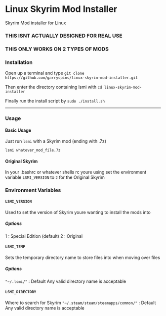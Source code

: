 # Linux Skyrim Mod Installer
Skyrim Mod installer for Linux
### THIS ISNT ACTUALLY DESIGNED FOR REAL USE
### THIS ONLY WORKS ON 2 TYPES OF MODS

### Installation
Open up a terminal and type
`git clone https://github.com/garryspins/linux-skyrim-mod-installer.git`

Then enter the directory containing lsmi with
`cd linux-skyrim-mod-installer`

Finally run the install script by
`sudo ./install.sh`

---

### Usage
#### Basic Usage
Just run `lsmi` with a Skyrim mod (ending with .7z)

`lsmi whatever_mod_file.7z`

#### Original Skyrim
In your .bashrc or whatever shells rc youre using set the environment variable `LSMI_VERSION` to `2` for the Original Skyrim

### Environment Variables
#### `LSMI_VERSION`
Used to set the version of Skyrim youre wanting to install the mods into
##### Options
1 : Special Edition (default)
2 : Original

#### `LSMI_TEMP`
Sets the temporary directory name to store files into when moving over files
##### Options
`"~/.lsmi/"` : Default
Any valid directory name is acceptable 

#### `LSMI_DIRECTORY`
Where to search for Skyrim
`"~/.steam/steam/steamapps/common/"` : Default
Any valid directory name is acceptable

